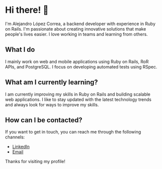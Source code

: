 # Hi there! 👋

I'm Alejandro López Correa, a backend developer with experience in Ruby on Rails. I'm passionate about creating innovative solutions that make people's lives easier. I love working in teams and learning from others.

## What I do

I mainly work on web and mobile applications using Ruby on Rails, RoR APIs, and PostgreSQL. I focus on developing automated tests using RSpec.

## What am I currently learning?

I am currently improving my skills in Ruby on Rails and building scalable web applications. I like to stay updated with the latest technology trends and always look for ways to improve my skills.

## How can I be contacted?

If you want to get in touch, you can reach me through the following channels:

* [LinkedIn](https://www.linkedin.com/in/allopezcorrea/)
* [Email](mailto:allopezcorrea@gmail.com)

Thanks for visiting my profile!
